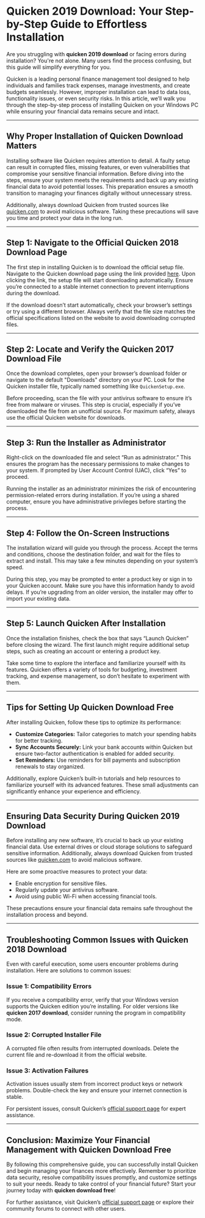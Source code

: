 # Quicken 2019 Download: Your Step-by-Step Guide to Effortless Installation  

Are you struggling with **quicken 2019 download** or facing errors during installation? You're not alone. Many users find the process confusing, but this guide will simplify everything for you.  

Quicken is a leading personal finance management tool designed to help individuals and families track expenses, manage investments, and create budgets seamlessly. However, improper installation can lead to data loss, functionality issues, or even security risks. In this article, we’ll walk you through the step-by-step process of installing Quicken on your Windows PC while ensuring your financial data remains secure and intact.  

---

## Why Proper Installation of **Quicken Download** Matters  

Installing software like Quicken requires attention to detail. A faulty setup can result in corrupted files, missing features, or even vulnerabilities that compromise your sensitive financial information. Before diving into the steps, ensure your system meets the requirements and back up any existing financial data to avoid potential losses. This preparation ensures a smooth transition to managing your finances digitally without unnecessary stress.  

Additionally, always download Quicken from trusted sources like [quicken.com](https://quicken.com) to avoid malicious software. Taking these precautions will save you time and protect your data in the long run.  

---

## Step 1: Navigate to the Official **Quicken 2018 Download** Page  

The first step in installing Quicken is to download the official setup file. Navigate to the Quicken download page using the link provided [here](https://quicken.com/download). Upon clicking the link, the setup file will start downloading automatically. Ensure you’re connected to a stable internet connection to prevent interruptions during the download.  

If the download doesn’t start automatically, check your browser’s settings or try using a different browser. Always verify that the file size matches the official specifications listed on the website to avoid downloading corrupted files.  

---

## Step 2: Locate and Verify the **Quicken 2017 Download** File  

Once the download completes, open your browser’s download folder or navigate to the default "Downloads" directory on your PC. Look for the Quicken installer file, typically named something like `QuickenSetup.exe`.  

Before proceeding, scan the file with your antivirus software to ensure it’s free from malware or viruses. This step is crucial, especially if you’ve downloaded the file from an unofficial source. For maximum safety, always use the official Quicken website for downloads.  

---

## Step 3: Run the Installer as Administrator  

Right-click on the downloaded file and select “Run as administrator.” This ensures the program has the necessary permissions to make changes to your system. If prompted by User Account Control (UAC), click “Yes” to proceed.  

Running the installer as an administrator minimizes the risk of encountering permission-related errors during installation. If you’re using a shared computer, ensure you have administrative privileges before starting the process.  

---

## Step 4: Follow the On-Screen Instructions  

The installation wizard will guide you through the process. Accept the terms and conditions, choose the destination folder, and wait for the files to extract and install. This may take a few minutes depending on your system’s speed.  

During this step, you may be prompted to enter a product key or sign in to your Quicken account. Make sure you have this information handy to avoid delays. If you’re upgrading from an older version, the installer may offer to import your existing data.  

---

## Step 5: Launch Quicken After Installation  

Once the installation finishes, check the box that says “Launch Quicken” before closing the wizard. The first launch might require additional setup steps, such as creating an account or entering a product key.  

Take some time to explore the interface and familiarize yourself with its features. Quicken offers a variety of tools for budgeting, investment tracking, and expense management, so don’t hesitate to experiment with them.  

---

## Tips for Setting Up **Quicken Download Free**  

After installing Quicken, follow these tips to optimize its performance:  

- **Customize Categories:** Tailor categories to match your spending habits for better tracking.  
- **Sync Accounts Securely:** Link your bank accounts within Quicken but ensure two-factor authentication is enabled for added security.  
- **Set Reminders:** Use reminders for bill payments and subscription renewals to stay organized.  

Additionally, explore Quicken’s built-in tutorials and help resources to familiarize yourself with its advanced features. These small adjustments can significantly enhance your experience and efficiency.  

---

## Ensuring Data Security During **Quicken 2019 Download**  

Before installing any new software, it’s crucial to back up your existing financial data. Use external drives or cloud storage solutions to safeguard sensitive information. Additionally, always download Quicken from trusted sources like [quicken.com](https://quicken.com) to avoid malicious software.  

Here are some proactive measures to protect your data:  
- Enable encryption for sensitive files.  
- Regularly update your antivirus software.  
- Avoid using public Wi-Fi when accessing financial tools.  

These precautions ensure your financial data remains safe throughout the installation process and beyond.  

---

## Troubleshooting Common Issues with **Quicken 2018 Download**  

Even with careful execution, some users encounter problems during installation. Here are solutions to common issues:  

### Issue 1: Compatibility Errors  
If you receive a compatibility error, verify that your Windows version supports the Quicken edition you’re installing. For older versions like **quicken 2017 download**, consider running the program in compatibility mode.  

### Issue 2: Corrupted Installer File  
A corrupted file often results from interrupted downloads. Delete the current file and re-download it from the official website.  

### Issue 3: Activation Failures  
Activation issues usually stem from incorrect product keys or network problems. Double-check the key and ensure your internet connection is stable.  

For persistent issues, consult Quicken’s [official support page](https://support.quicken.com) for expert assistance.  

---

## Conclusion: Maximize Your Financial Management with **Quicken Download Free**  

By following this comprehensive guide, you can successfully install Quicken and begin managing your finances more effectively. Remember to prioritize data security, resolve compatibility issues promptly, and customize settings to suit your needs. Ready to take control of your financial future? Start your journey today with **quicken download free**!  

For further assistance, visit Quicken’s [official support page](https://support.quicken.com) or explore their community forums to connect with other users.  
